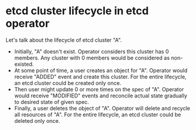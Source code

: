 # etcd cluster lifecycle in etcd operator

Let's talk about the lifecycle of etcd cluster "A".

- Initially, "A" doesn't exist. Operator considers this cluster has 0 members.
  Any cluster with 0 members would be considered as non-existed.
- At some point of time, a user creates an object for "A".
  Operator would receive "ADDED" event and create this cluster.
  For the entire lifecycle, an etcd cluster could be created only once.
- Then user might update 0 or more times on the spec of "A".
  Operator would receive "MODIFIED" events and reconcile actual state gradually to desired state of given spec.
- Finally, a user deletes the object of "A". Operator will delete and recycle all resources of "A".
  For the entire lifecycle, an etcd cluster could be deleted only once.